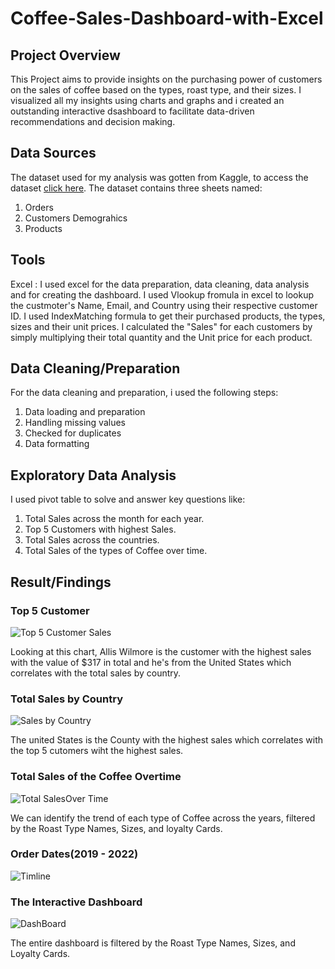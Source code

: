 # Coffee-Sales-Dashboard-with-Excel

## Project Overview 

This Project aims to provide insights on the purchasing power of customers on the sales of coffee based on the types, roast type, and their sizes. I visualized all my insights using charts and graphs and i created an outstanding interactive dsashboard to facilitate data-driven recommendations and decision making.


## Data Sources 
The dataset used for my analysis was gotten from Kaggle, to access the dataset [click here](https://www.kaggle.com/datasets/mohammadkaiftahir/coffee-orders-data). The dataset contains three sheets named:
1. Orders
2. Customers Demograhics
3. Products

## Tools 

Excel : I used excel for the data preparation, data cleaning, data analysis and for creating the dashboard. I used Vlookup fromula in excel to lookup the custmoter's Name, Email, and Country using their respective customer ID. I used IndexMatching formula to get their purchased products, the types, sizes and their unit prices. I calculated the "Sales" for each customers by simply multiplying their total quantity and the Unit price for each product.



## Data Cleaning/Preparation 

For the data cleaning and preparation, i used the following steps:
1. Data loading and preparation
2. Handling missing values
3. Checked for duplicates
4. Data formatting

## Exploratory Data Analysis 

I used pivot table to solve and answer key questions like:
1. Total Sales across the month for each year.
2. Top 5 Customers with highest Sales.
3. Total Sales across the countries.
4. Total Sales of the types of Coffee over time.

## Result/Findings

### Top 5 Customer

![Top 5 Customer Sales](https://github.com/oluwadami123/Coffee-Sales-Dashboard-with-Excel/assets/105118910/314b9a5d-d705-47f1-8b0d-4c74778d7761)

Looking at this chart, Allis Wilmore is the customer with the highest sales with the value of $317 in total and he's from the United States which correlates with the total sales by country.

### Total Sales by Country 

![Sales by Country](https://github.com/oluwadami123/Coffee-Sales-Dashboard-with-Excel/assets/105118910/3960861a-0eb7-4daf-a87c-c550980b4a42)

The united States is the County with the highest sales which correlates with the top 5 cutomers wiht the highest sales.

### Total Sales of the Coffee Overtime 

![Total SalesOver Time](https://github.com/oluwadami123/Coffee-Sales-Dashboard-with-Excel/assets/105118910/3b19ccbc-7a59-4c08-abd3-1a2c1dc5eff1)

We can identify the trend of each type of Coffee across the years, filtered by the Roast Type Names, Sizes, and loyalty Cards.

### Order Dates(2019 - 2022)

![Timline](https://github.com/oluwadami123/Coffee-Sales-Dashboard-with-Excel/assets/105118910/dd0d918c-5914-43f5-a7e7-c1ebf4a1805a)

### The Interactive Dashboard

![DashBoard](https://github.com/oluwadami123/Coffee-Sales-Dashboard-with-Excel/assets/105118910/1f4e3e86-3d09-4852-8123-84426aa02cfa)

The entire dashboard is filtered by the Roast Type Names, Sizes, and Loyalty Cards.







